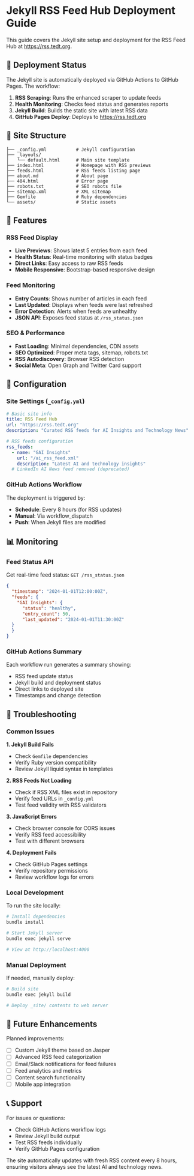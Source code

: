 # Jekyll RSS Feed Hub Deployment Guide

This guide covers the Jekyll site setup and deployment for the RSS Feed Hub at https://rss.tedt.org.

## 🚀 Deployment Status

The Jekyll site is automatically deployed via GitHub Actions to GitHub Pages. The workflow:

1. **RSS Scraping**: Runs the enhanced scraper to update feeds
2. **Health Monitoring**: Checks feed status and generates reports  
3. **Jekyll Build**: Builds the static site with latest RSS data
4. **GitHub Pages Deploy**: Deploys to https://rss.tedt.org

## 📁 Site Structure

```
├── _config.yml           # Jekyll configuration
├── _layouts/
│   └── default.html      # Main site template
├── index.html            # Homepage with RSS previews
├── feeds.html            # RSS feeds listing page
├── about.md              # About page
├── 404.html              # Error page
├── robots.txt            # SEO robots file
├── sitemap.xml           # XML sitemap
├── Gemfile               # Ruby dependencies
└── assets/               # Static assets
```

## 🎨 Features

### RSS Feed Display
- **Live Previews**: Shows latest 5 entries from each feed
- **Health Status**: Real-time monitoring with status badges
- **Direct Links**: Easy access to raw RSS feeds
- **Mobile Responsive**: Bootstrap-based responsive design

### Feed Monitoring
- **Entry Counts**: Shows number of articles in each feed
- **Last Updated**: Displays when feeds were last refreshed
- **Error Detection**: Alerts when feeds are unhealthy
- **JSON API**: Exposes feed status at `/rss_status.json`

### SEO & Performance
- **Fast Loading**: Minimal dependencies, CDN assets
- **SEO Optimized**: Proper meta tags, sitemap, robots.txt
- **RSS Autodiscovery**: Browser RSS detection
- **Social Meta**: Open Graph and Twitter Card support

## 🔧 Configuration

### Site Settings (`_config.yml`)
```yaml
# Basic site info
title: RSS Feed Hub
url: "https://rss.tedt.org"
description: "Curated RSS feeds for AI Insights and Technology News"

# RSS feeds configuration
rss_feeds:
  - name: "GAI Insights"
    url: "/ai_rss_feed.xml"
    description: "Latest AI and technology insights"
  # LinkedIn AI News feed removed (deprecated)
```

### GitHub Actions Workflow
The deployment is triggered by:
- **Schedule**: Every 8 hours (for RSS updates)
- **Manual**: Via workflow_dispatch
- **Push**: When Jekyll files are modified

## 📊 Monitoring

### Feed Status API
Get real-time feed status: `GET /rss_status.json`

```json
{
  "timestamp": "2024-01-01T12:00:00Z",
  "feeds": {
    "GAI Insights": {
      "status": "healthy",
      "entry_count": 50,
      "last_updated": "2024-01-01T11:30:00Z"
  }
  }
}
```

### GitHub Actions Summary
Each workflow run generates a summary showing:
- RSS feed update status
- Jekyll build and deployment status
- Direct links to deployed site
- Timestamps and change detection

## 🐛 Troubleshooting

### Common Issues

**1. Jekyll Build Fails**
- Check `Gemfile` dependencies
- Verify Ruby version compatibility
- Review Jekyll liquid syntax in templates

**2. RSS Feeds Not Loading**
- Check if RSS XML files exist in repository
- Verify feed URLs in `_config.yml`
- Test feed validity with RSS validators

**3. JavaScript Errors**
- Check browser console for CORS issues
- Verify RSS feed accessibility
- Test with different browsers

**4. Deployment Fails**
- Check GitHub Pages settings
- Verify repository permissions
- Review workflow logs for errors

### Local Development

To run the site locally:

```bash
# Install dependencies
bundle install

# Start Jekyll server
bundle exec jekyll serve

# View at http://localhost:4000
```

### Manual Deployment

If needed, manually deploy:

```bash
# Build site
bundle exec jekyll build

# Deploy _site/ contents to web server
```

## 🔮 Future Enhancements

Planned improvements:
- [ ] Custom Jekyll theme based on Jasper
- [ ] Advanced RSS feed categorization
- [ ] Email/Slack notifications for feed failures
- [ ] Feed analytics and metrics
- [ ] Content search functionality
- [ ] Mobile app integration

## 📞 Support

For issues or questions:
- Check GitHub Actions workflow logs
- Review Jekyll build output
- Test RSS feeds individually
- Verify GitHub Pages configuration

The site automatically updates with fresh RSS content every 8 hours, ensuring visitors always see the latest AI and technology news.
